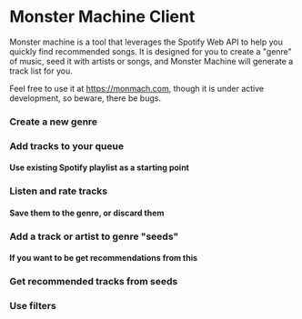 # Monster Machine Client

Monster machine is a tool that leverages the Spotify Web API to help you quickly find recommended songs. It is designed for you to create a "genre" of music, seed it with artists or songs, and Monster Machine will generate a track list for you.

Feel free to use it at https://monmach.com, though it is under active development, so beware, there be bugs.

### Create a new genre

### Add tracks to your queue
#### Use existing Spotify playlist as a starting point

### Listen and rate tracks
#### Save them to the genre, or discard them

### Add a track or artist to genre "seeds"
#### If you want to be get recommendations from this

### Get recommended tracks from seeds

### Use filters



